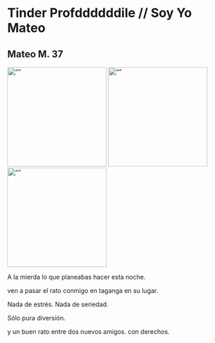 # Tinder Profddddddile // Soy Yo Mateo

## Mateo M. 37

<img src="markdown-content/profile-imagery/mateo-on-the-balcony-at-the-embassy.jpg" alt= “” width="225" height="225">

<img src="markdown-content/profile-imagery/mateo-taganga-playa-blanca.jpg" alt= “” width="225" height="225">

<img src="markdown-content/profile-imagery/mateo-taganga-hammock-life.jpg" alt= “” width="225" height="225">

A la mierda lo que planeabas hacer esta noche.

ven a pasar el rato conmigo en taganga en su lugar.

Nada de estrés. Nada de seriedad.

Sólo pura diversión.

y un buen rato entre dos nuevos amigos. con derechos.
